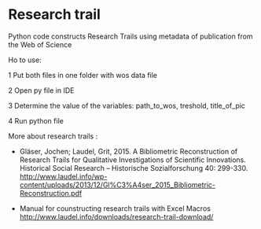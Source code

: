 # Research trail
Python code constructs Research Trails using metadata of publication from the Web of Science

Ho to use:

1 Put both files in one folder with wos data file

2 Open py file in IDE

3 Determine the value of the variables: path_to_wos, treshold, title_of_pic

4 Run python file

More about research trails :

- Gläser, Jochen; Laudel, Grit, 2015. A Bibliometric Reconstruction of Research Trails for Qualitative Investigations of Scientific Innovations. Historical Social Research – Historische Sozialforschung 40: 299-330. http://www.laudel.info/wp-content/uploads/2013/12/Gl%C3%A4ser_2015_Bibliometric-Reconstruction.pdf

- Manual for counstructing research trails with Excel Macros http://www.laudel.info/downloads/research-trail-download/
